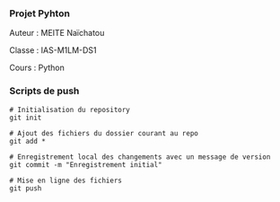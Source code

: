 ### Projet Pyhton 
Auteur : MEITE Naïchatou

Classe : IAS-M1LM-DS1

Cours : Python

### Scripts de push
```
# Initialisation du repository
git init

# Ajout des fichiers du dossier courant au repo
git add *

# Enregistrement local des changements avec un message de version
git commit -m "Enregistrement initial"

# Mise en ligne des fichiers
git push
```
